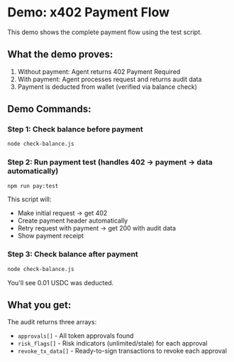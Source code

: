 # Demo: x402 Payment Flow

This demo shows the complete payment flow using the test script.

## What the demo proves:

1. Without payment: Agent returns 402 Payment Required
2. With payment: Agent processes request and returns audit data
3. Payment is deducted from wallet (verified via balance check)

## Demo Commands:

### Step 1: Check balance before payment
```bash
node check-balance.js
```

### Step 2: Run payment test (handles 402 → payment → data automatically)
```bash
npm run pay:test
```

This script will:
- Make initial request → get 402
- Create payment header automatically
- Retry request with payment → get 200 with audit data
- Show payment receipt

### Step 3: Check balance after payment
```bash
node check-balance.js
```

You'll see 0.01 USDC was deducted.

## What you get:

The audit returns three arrays:
- `approvals[]` - All token approvals found
- `risk_flags[]` - Risk indicators (unlimited/stale) for each approval
- `revoke_tx_data[]` - Ready-to-sign transactions to revoke each approval
